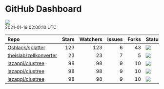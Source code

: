 GitHub Dashboard
================

![](https://github.com/lazappi/gh-dashboard/workflows/Render%20Status/badge.svg)  
2021-01-19 02:00:10 UTC

| Repo                                                                | Stars | Watchers | Issues | Forks | Status                                                                                                                                                  | Commit                                                                                                                                              |
| :------------------------------------------------------------------ | ----: | -------: | -----: | ----: | :------------------------------------------------------------------------------------------------------------------------------------------------------ | :-------------------------------------------------------------------------------------------------------------------------------------------------- |
| [Oshlack/splatter](https://github.com/Oshlack/splatter)             |   123 |      123 |      6 |    43 | [![](https://github.com/Oshlack/splatter/workflows/R-CMD-check-bioc/badge.svg)](https://github.com/Oshlack/splatter/actions/runs/393553050)             | <a href="https://github.com/Oshlack/splatter/commit/0371168e8df6917b8a1b46a1d1a865b78ff5d35d" title="Update NEWS again">037116</a>                  |
| [theislab/zellkonverter](https://github.com/theislab/zellkonverter) |    23 |       23 |      7 |     5 | [![](https://github.com/theislab/zellkonverter/workflows/R-CMD-check-bioc/badge.svg)](https://github.com/theislab/zellkonverter/actions/runs/432174346) | <a href="https://github.com/theislab/zellkonverter/commit/320aa15d61ee2d084bfba0310bddbc547dd1c2a3" title="Bump version and update NEWS">320aa1</a> |
| [lazappi/clustree](https://github.com/lazappi/clustree)             |    98 |       98 |      9 |    10 | [![](https://github.com/lazappi/clustree/workflows/R-CMD-check/badge.svg)](https://github.com/lazappi/clustree/actions/runs/450958999)                  | <a href="https://github.com/lazappi/clustree/commit/df3f57713c44cf2254aa64f889c4b376cd01e7df" title="Update CI (#68)">df3f57</a>                    |
| [lazappi/clustree](https://github.com/lazappi/clustree)             |    98 |       98 |      9 |    10 | [![](https://github.com/lazappi/clustree/workflows/pkgdown/badge.svg)](https://github.com/lazappi/clustree/actions/runs/450887969)                      | <a href="https://github.com/lazappi/clustree/commit/887e1d05ecf7dcf22b3beea3b513b8ed287cf47e" title="Run test coverage GHA on ci branch">887e1d</a> |
| [lazappi/clustree](https://github.com/lazappi/clustree)             |    98 |       98 |      9 |    10 | [![](https://github.com/lazappi/clustree/workflows/test-coverage/badge.svg)](https://github.com/lazappi/clustree/actions/runs/450959002)                | <a href="https://github.com/lazappi/clustree/commit/df3f57713c44cf2254aa64f889c4b376cd01e7df" title="Update CI (#68)">df3f57</a>                    |

